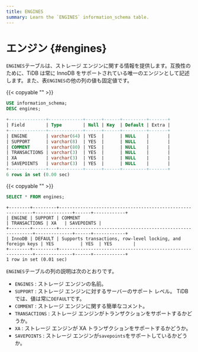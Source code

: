 ```yaml
---
title: ENGINES
summary: Learn the `ENGINES` information_schema table.
---
```


# エンジン {#engines}

`ENGINES`テーブルは、ストレージ エンジンに関する情報を提供します。互換性のために、TiDB は常に InnoDB をサポートされている唯一のエンジンとして記述します。また、表`ENGINES`の他の列の値も固定値です。

{{< copyable "" >}}

```sql
USE information_schema;
DESC engines;
```

```sql
+--------------+-------------+------+------+---------+-------+
| Field        | Type        | Null | Key  | Default | Extra |
+--------------+-------------+------+------+---------+-------+
| ENGINE       | varchar(64) | YES  |      | NULL    |       |
| SUPPORT      | varchar(8)  | YES  |      | NULL    |       |
| COMMENT      | varchar(80) | YES  |      | NULL    |       |
| TRANSACTIONS | varchar(3)  | YES  |      | NULL    |       |
| XA           | varchar(3)  | YES  |      | NULL    |       |
| SAVEPOINTS   | varchar(3)  | YES  |      | NULL    |       |
+--------------+-------------+------+------+---------+-------+
6 rows in set (0.00 sec)
```

{{< copyable "" >}}

```sql
SELECT * FROM engines;
```

```
+--------+---------+------------------------------------------------------------+--------------+------+------------+
| ENGINE | SUPPORT | COMMENT                                                    | TRANSACTIONS | XA   | SAVEPOINTS |
+--------+---------+------------------------------------------------------------+--------------+------+------------+
| InnoDB | DEFAULT | Supports transactions, row-level locking, and foreign keys | YES          | YES  | YES        |
+--------+---------+------------------------------------------------------------+--------------+------+------------+
1 row in set (0.01 sec)
```

`ENGINES`テーブルの列の説明は次のとおりです。

-   `ENGINES` : ストレージ エンジンの名前。
-   `SUPPORT` : ストレージ エンジンに対するサーバーのサポート レベル。 TiDB では、値は常に`DEFAULT`です。
-   `COMMENT` : ストレージ エンジンに関する簡単なコメント。
-   `TRANSACTIONS` : ストレージ エンジンがトランザクションをサポートするかどうか。
-   `XA` : ストレージ エンジンが XA トランザクションをサポートするかどうか。
-   `SAVEPOINTS` : ストレージ エンジンが`savepoints`をサポートしているかどうか。
